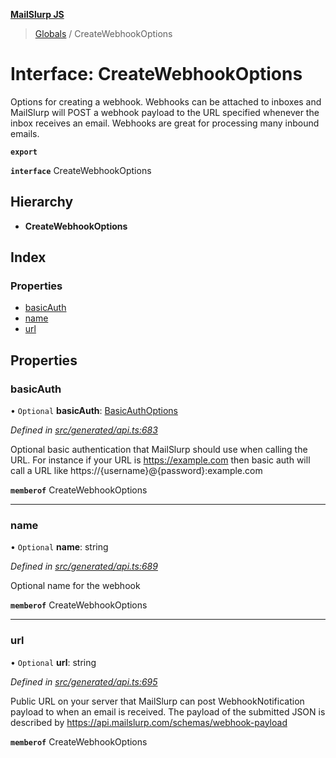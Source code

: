 **[MailSlurp JS](../README.md)**

> [Globals](../README.md) / CreateWebhookOptions

# Interface: CreateWebhookOptions

Options for creating a webhook. Webhooks can be attached to inboxes and MailSlurp will POST a webhook payload to the URL specified whenever the inbox receives an email. Webhooks are great for processing many inbound emails.

**`export`** 

**`interface`** CreateWebhookOptions

## Hierarchy

* **CreateWebhookOptions**

## Index

### Properties

* [basicAuth](createwebhookoptions.md#basicauth)
* [name](createwebhookoptions.md#name)
* [url](createwebhookoptions.md#url)

## Properties

### basicAuth

• `Optional` **basicAuth**: [BasicAuthOptions](basicauthoptions.md)

*Defined in [src/generated/api.ts:683](https://github.com/mailslurp/mailslurp-client/blob/65d1444/src/generated/api.ts#L683)*

Optional basic authentication that MailSlurp should use when calling the URL. For instance if your URL is https://example.com then basic auth will call a URL like https://{username}@{password}:example.com

**`memberof`** CreateWebhookOptions

___

### name

• `Optional` **name**: string

*Defined in [src/generated/api.ts:689](https://github.com/mailslurp/mailslurp-client/blob/65d1444/src/generated/api.ts#L689)*

Optional name for the webhook

**`memberof`** CreateWebhookOptions

___

### url

• `Optional` **url**: string

*Defined in [src/generated/api.ts:695](https://github.com/mailslurp/mailslurp-client/blob/65d1444/src/generated/api.ts#L695)*

Public URL on your server that MailSlurp can post WebhookNotification payload to when an email is received. The payload of the submitted JSON is described by https://api.mailslurp.com/schemas/webhook-payload

**`memberof`** CreateWebhookOptions
